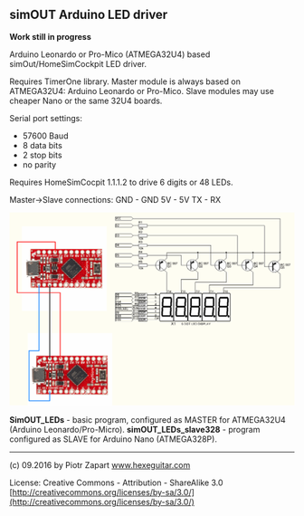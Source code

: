 ## simOUT Arduino LED driver

**Work still in progress**

Arduino Leonardo or Pro-Mico (ATMEGA32U4) based simOut/HomeSimCockpit LED driver.

Requires TimerOne library.
Master module is always based on ATMEGA32U4: Arduino Leonardo or Pro-Mico.
Slave modules may use cheaper Nano or the same 32U4 boards.

Serial port settings:
- 57600 Baud
- 8 data bits
- 2 stop bits
- no parity

Requires HomeSimCocpit 1.1.1.2 to drive 6 digits or 48 LEDs.

Master->Slave connections:
GND - GND
5V - 5V
TX - RX

![alt text][pic1]


**SimOUT_LEDs** - basic program, configured as MASTER for ATMEGA32U4 (Arduino Leonardo/Pro-Micro).
**simOUT_LEDs_slave328** - program configured as SLAVE for Arduino Nano (ATMEGA328P).


------
(c) 09.2016 by Piotr Zapart
www.hexeguitar.com

License:
Creative Commons - Attribution - ShareAlike 3.0
[http://creativecommons.org/licenses/by-sa/3.0/](http://creativecommons.org/licenses/by-sa/3.0/)

[pic1]: pics/ProMicro_simOUTleds.png "ProMico as simOUT LED driver"

